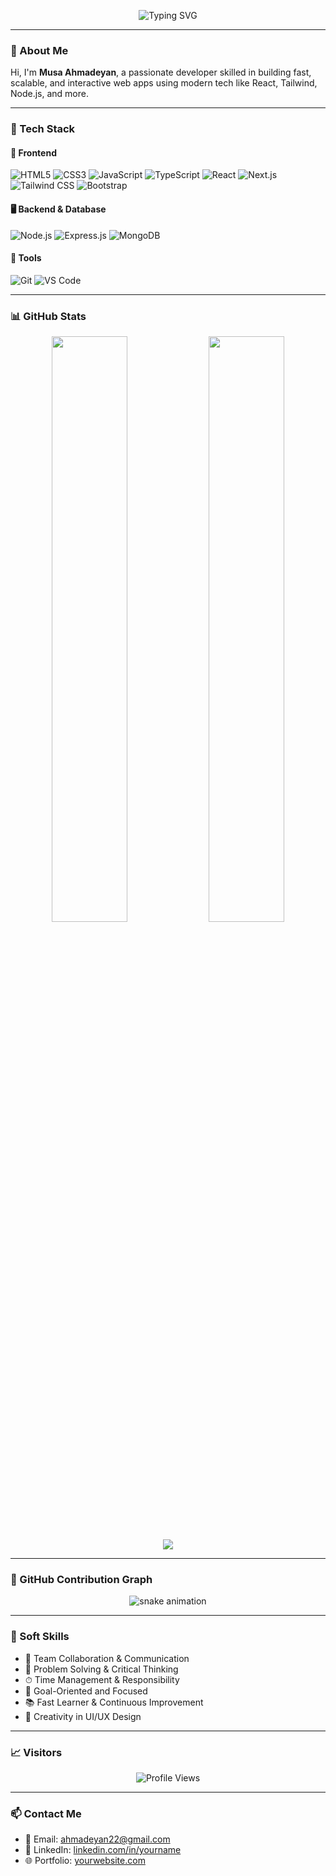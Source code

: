 <!-- Hero Header with Typing SVG Animation -->
<p align="center">
  <img src="https://readme-typing-svg.herokuapp.com?font=Fira+Code&weight=500&size=28&duration=3000&pause=1000&color=38BDF8&center=true&vCenter=true&multiline=true&width=1000&height=150&lines=👋+Hi%2C+I'm+Musa+Ahmadeyan;💻+Web+Developer+%7C+Software+Engineer;🚀+I+love+building+modern+and+efficient+apps!" alt="Typing SVG" />
</p>


---

### 🧠 About Me

Hi, I'm **Musa Ahmadeyan**, a passionate developer skilled in building fast, scalable, and interactive web apps using modern tech like React, Tailwind, Node.js, and more.

---

### 🚀 Tech Stack

#### 🎨 Frontend
![HTML5](https://img.shields.io/badge/-HTML5-E34F26?style=flat-square&logo=html5&logoColor=white)
![CSS3](https://img.shields.io/badge/-CSS3-1572B6?style=flat-square&logo=css3&logoColor=white)
![JavaScript](https://img.shields.io/badge/-JavaScript-F7DF1E?style=flat-square&logo=javascript&logoColor=black)
![TypeScript](https://img.shields.io/badge/-TypeScript-3178C6?style=flat-square&logo=typescript&logoColor=white)
![React](https://img.shields.io/badge/-React-61DAFB?style=flat-square&logo=react&logoColor=black)
![Next.js](https://img.shields.io/badge/-Next.js-000000?style=flat-square&logo=next.js)
![Tailwind CSS](https://img.shields.io/badge/-Tailwind_CSS-06B6D4?style=flat-square&logo=tailwind-css&logoColor=white)
![Bootstrap](https://img.shields.io/badge/-Bootstrap-7952B3?style=flat-square&logo=bootstrap&logoColor=white)

#### 🖥 Backend & Database
![Node.js](https://img.shields.io/badge/-Node.js-339933?style=flat-square&logo=node.js&logoColor=white)
![Express.js](https://img.shields.io/badge/-Express.js-000000?style=flat-square&logo=express&logoColor=white)
![MongoDB](https://img.shields.io/badge/-MongoDB-47A248?style=flat-square&logo=mongodb&logoColor=white)

#### 🧰 Tools
![Git](https://img.shields.io/badge/-Git-F05032?style=flat-square&logo=git&logoColor=white)
![VS Code](https://img.shields.io/badge/-VS%20Code-007ACC?style=flat-square&logo=visual-studio-code&logoColor=white)

---

### 📊 GitHub Stats

<p align="center">
  <img width="49%" src="https://github-readme-stats.vercel.app/api?username=sadat-sahib&show_icons=true&theme=tokyonight" />
  <img width="49%" src="https://github-readme-stats.vercel.app/api/top-langs/?username=sadat-sahib&layout=compact&theme=tokyonight&langs_count=8" />
</p>

<p align="center">
  <img src="https://streak-stats.demolab.com/?user=musaahmadeyan&theme=tokyonight" />
</p>

---

### 🐍 GitHub Contribution Graph

<p align="center">
  <img src="https://github.com/musaahmadeyan/musaahmadeyan/raw/output/github-contribution-grid-snake.svg" alt="snake animation" />
</p>


---

### 💼 Soft Skills

- 🤝 Team Collaboration & Communication  
- 🧠 Problem Solving & Critical Thinking  
- ⏱ Time Management & Responsibility  
- 🎯 Goal-Oriented and Focused  
- 📚 Fast Learner & Continuous Improvement  
- 🎨 Creativity in UI/UX Design  

---

### 📈 Visitors  
<p align="center">
  <img src="https://komarev.com/ghpvc/?username=musaahmadeyan&style=flat-square&color=0ab9e6" alt="Profile Views" />
</p>

---

### 📫 Contact Me

- 📧 Email: [ahmadeyan22@gmail.com](mailto:ahmadeyan22@gmail.com)  
- 🔗 LinkedIn: [linkedin.com/in/yourname](https://linkedin.com/in/yourname)  
- 🌐 Portfolio: [yourwebsite.com](https://yourwebsite.com)
